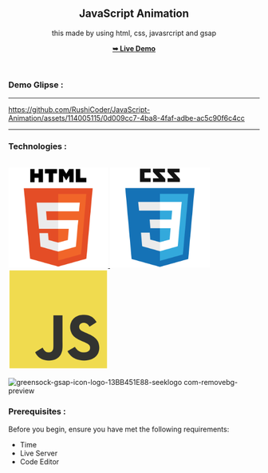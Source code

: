<div align="center">

  <br />

  <h2 align="center">JavaScript Animation</h2>

  this made by using html, css, javasrcript and gsap

  <a href="https://deft-mousse-d5cef8.netlify.app/"><strong>➥ Live Demo</strong></a>

</div>

<br />

### Demo Glipse :

<hr/>

https://github.com/RushiCoder/JavaScript-Animation/assets/114005115/0d009cc7-4ba8-4faf-adbe-ac5c90f6c4cc

<hr/>

### Technologies :
<br/>
<a href="https://www.w3.org/html/" target="_blank" rel="noreferrer" > <img src="https://raw.githubusercontent.com/devicons/devicon/master/icons/html5/html5-original-wordmark.svg" alt="html5" width="200" height="200" /> </a>
<a href="https://www.w3schools.com/css/" target="_blank" rel="noreferrer" > <img src="https://raw.githubusercontent.com/devicons/devicon/master/icons/css3/css3-original-wordmark.svg" alt="css3" width="200" height="200" /> </a>
 <a href="https://developer.mozilla.org/en-US/docs/Web/JavaScript" target="_blank" rel="noreferrer"> <img src="https://raw.githubusercontent.com/devicons/devicon/master/icons/javascript/javascript-original.svg" alt="javascript" width="200" height="200"/> </a> 
 
![greensock-gsap-icon-logo-13BB451E88-seeklogo com-removebg-preview](https://github.com/RushiCoder/JavaScript-Animation/assets/114005115/a8db8507-2e77-4252-9c91-498b7792e5d5)


### Prerequisites :

Before you begin, ensure you have met the following requirements:

* Time
* Live Server
* Code Editor


